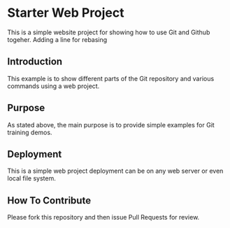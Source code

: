 # Starter Web Project

This is a simple website project for 
showing how to use Git and Github togeher.
Adding a line for rebasing
## Introduction

This example is to show different parts 
of the Git repository and various commands
using a web project.

## Purpose

As stated above, the main purpose is to
provide simple examples for Git training
demos.

## Deployment

This is a simple web project deployment
can be on any web server or even local
file system.

## How To Contribute

Please fork this repository and then issue Pull Requests for review.